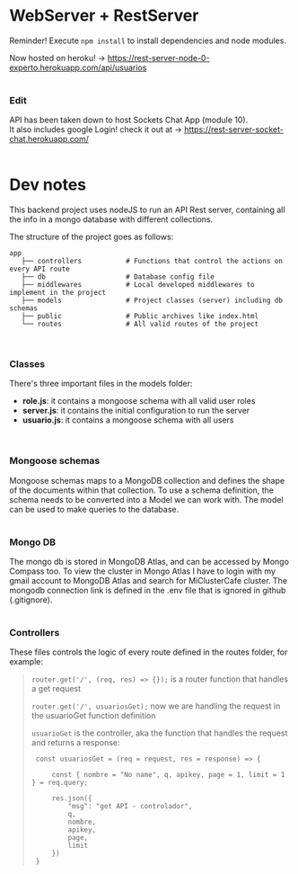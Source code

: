 # WebServer + RestServer

Reminder! Execute ```npm install``` to install dependencies and node modules.

Now hosted on heroku! -> https://rest-server-node-0-experto.herokuapp.com/api/usuarios
<br/><br/>

### Edit 
API has been taken down to host Sockets Chat App (module 10). 
<br/>
It also includes google Login! check it out at -> https://rest-server-socket-chat.herokuapp.com/
<br/><br/>

# Dev notes

This backend project uses nodeJS to run an API Rest server, containing all the info in a mongo database with different collections.

The structure of the project goes as follows:
```
app
   ├── controllers           # Functions that control the actions on every API route
   ├── db                    # Database config file
   ├── middlewares           # Local developed middlewares to implement in the project
   ├── models                # Project classes (server) including db schemas
   ├── public                # Public archives like index.html
   └── routes                # All valid routes of the project
```
<br/>

### Classes

There's three important files in the models folder:
- **role.js**: it contains a mongoose schema with all valid user roles
- **server.js**: it contains the initial configuration to run the server
- **usuario.js**: it contains a mongoose schema with all users
<br/>

### Mongoose schemas

Mongoose schemas maps to a MongoDB collection and defines the shape of the documents within that collection.
To use a schema definition, the schema needs to be converted into a Model we can work with.
The model can be used to make queries to the database.
<br/><br/>

### Mongo DB

The mongo db is stored in MongoDB Atlas, and can be accessed by Mongo Compass too.
To view the cluster in Mongo Atlas I have to login with my gmail account to MongoDB Atlas and search for MiClusterCafe cluster.
The mongodb connection link is defined in the .env file that is ignored in github (.gitignore).
<br/><br/>

### Controllers

These files controls the logic of every route defined in the routes folder, for example:
> ```router.get('/', (req, res) => {});``` is a router function that handles a get request
> 
> ```router.get('/', usuariosGet);``` now we are handling the request in the usuarioGet function definition
> 
> ```usuarioGet``` is the controller, aka the function that handles the request and returns a response:
>
> ```
>  const usuariosGet = (req = request, res = response) => {
>
>      const { nombre = "No name", q, apikey, page = 1, limit = 1 } = req.query;
>
>      res.json({
>          "msg": "get API - controlador",
>          q,
>          nombre,
>          apikey,
>          page,
>          limit
>      })
>  }
> ```
